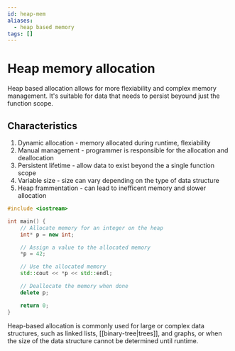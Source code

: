 ```yaml
---
id: heap-mem
aliases:
  - heap based memory
tags: []
---
```


# Heap memory allocation

Heap based allocation allows for more flexiability and complex memory management.
It's suitable for data that needs to persist beyound just the function scope.

## Characteristics

1. Dynamic allocation - memory allocated during runtime, flexiability
2. Manual management - programmer is responsible for the allocation and deallocation
3. Persistent lifetime - allow data to exist beyond the a single function scope
4. Variable size - size can vary depending on the type of data structure
5. Heap frammentation - can lead to inefficent memory and slower allocation

```cpp
#include <iostream>

int main() {
    // Allocate memory for an integer on the heap
    int* p = new int;

    // Assign a value to the allocated memory
    *p = 42;

    // Use the allocated memory
    std::cout << *p << std::endl;

    // Deallocate the memory when done
    delete p;

    return 0;
}
```

Heap-based allocation is commonly used for large or complex data structures,
such as linked lists, [[binary-tree|trees]], and graphs, or when the size of the data structure
cannot be determined until runtime.
